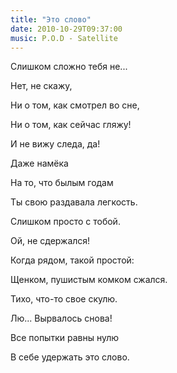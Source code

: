 ```yaml
---
title: "Это слово"
date: 2010-10-29T09:37:00
music: P.O.D - Satellite
---
```


Слишком сложно тебя не...

Нет, не скажу,

Ни о том, как смотрел во сне,

Ни о том, как сейчас гляжу!



И не вижу следа, да!

Даже намёка

На то, что былым годам

Ты свою раздавала легкость.



Слишком просто с тобой.

Ой, не сдержался!

Когда рядом, такой простой:

Щенком, пушистым комком сжался.



Тихо, что-то свое скулю.

Лю... Вырвалось снова!

Все попытки равны нулю

В себе удержать это слово.
